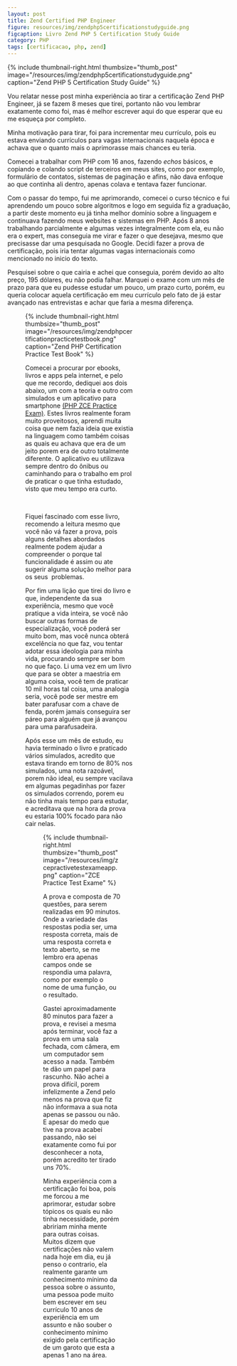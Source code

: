 ```yaml
---
layout: post
title: Zend Certified PHP Engineer
figure: resources/img/zendphp5certificationstudyguide.png
figcaption: Livro Zend PHP 5 Certification Study Guide
category: PHP
tags: [certificacao, php, zend]
---
```

{% include thumbnail-right.html thumbsize="thumb_post" image="/resources/img/zendphp5certificationstudyguide.png" caption="Zend PHP 5 Certification Study Guide" %}

Vou relatar nesse post minha experiência ao tirar a certificação Zend PHP Engineer, já se fazem 8 meses que tirei, portanto não vou lembrar exatamente como foi, mas é melhor escrever aqui do que esperar que eu me esqueça por completo.

Minha motivação para tirar, foi para incrementar meu currículo, pois eu estava enviando currículos para vagas internacionais naquela época e achava que o quanto mais o aprimorasse mais chances eu teria.

Comecei a trabalhar com PHP com 16 anos, fazendo _echos_ básicos, e copiando e colando script de terceiros em meus sites, como por exemplo, formulário de contatos, sistemas de paginação e afins, não dava enfoque ao que continha ali dentro, apenas colava e tentava fazer funcionar.<!--more-->

Com o passar do tempo, fui me aprimorando, comecei o curso técnico e fui aprendendo um pouco sobre algoritmos e logo em seguida fiz a graduação, a partir deste momento eu já tinha melhor domínio sobre a linguagem e continuava fazendo meus websites e sistemas em PHP. Após 8 anos trabalhando parcialmente e algumas vezes integralmente com ela, eu não era o expert, mas conseguia me virar e fazer o que desejava, mesmo que precisasse dar uma pesquisada no Google. Decidi fazer a prova de certificação, pois iria tentar algumas vagas internacionais como mencionado no inicio do texto.
<!--more-->
Pesquisei sobre o que cairia e achei que conseguia, porém devido ao alto preço, 195 dólares, eu não podia falhar. Marquei o exame com um mês de prazo para que eu pudesse estudar um pouco, um prazo curto, porém, eu queria colocar aquela certificação em meu currículo pelo fato de já estar avançado nas entrevistas e achar que faria a mesma diferença.<figure id="attachment_91" style="width: 243px" class="wp-caption alignright">

{% include thumbnail-right.html thumbsize="thumb_post" image="/resources/img/zendphpcertificationpracticetestbook.png" caption="Zend PHP Certification Practice Test Book" %}

Comecei a procurar por ebooks, livros e apps pela internet, e pelo que me recordo, dediquei aos dois abaixo, um com a teoria e outro com simulados e um aplicativo para smartphone [(PHP ZCE Practice Exam)](mailto:https://play.google.com/store/apps/details%3Fid=com.quiz.php). Estes livros realmente foram muito proveitosos, aprendi muita coisa que nem fazia ideia que existia na linguagem como também coisas as quais eu achava que era de um jeito porem era de outro totalmente diferente. O aplicativo eu utilizava sempre dentro do ônibus ou caminhando para o trabalho em prol de praticar o que tinha estudado, visto que meu tempo era curto.

&nbsp;

Fiquei fascinado com esse livro, recomendo a leitura mesmo que você não vá fazer a prova, pois alguns detalhes abordados realmente podem ajudar a compreender o porque tal funcionalidade é assim ou ate sugerir alguma solução melhor para os seus  problemas.

Por fim uma lição que tirei do livro e que, independente da sua experiência, mesmo que você pratique a vida inteira, se você não buscar outras formas de especialização, você poderá ser muito bom, mas você nunca obterá excelência no que faz, vou tentar adotar essa ideologia para minha vida, procurando sempre ser bom no que faço. Li uma vez em um livro que para se obter a maestria em alguma coisa, você tem de praticar 10 mil horas tal coisa, uma analogia seria, você pode ser mestre em bater parafusar com a chave de fenda, porém jamais conseguira ser páreo para alguém que já avançou para uma parafusadeira.

Após esse um mês de estudo, eu havia terminado o livro e praticado vários simulados, acredito que estava tirando em torno de 80% nos simulados, uma nota razoável, porem não ideal, eu sempre vacilava em algumas pegadinhas por fazer os simulados correndo, porem eu não tinha mais tempo para estudar, e acreditava que na hora da prova eu estaria 100% focado para não cair nelas.<figure id="attachment_92" style="width: 174px" class="wp-caption alignright">

{% include thumbnail-right.html thumbsize="thumb_post" image="/resources/img/zcepractivetestexameapp.png" caption="ZCE Practice Test Exame" %}

A prova e composta de 70 questões, para serem realizadas em 90 minutos. Onde a variedade das respostas podia ser, uma resposta correta, mais de uma resposta correta e texto aberto, se me lembro era apenas campos onde se respondia uma palavra, como por exemplo o nome de uma função, ou o resultado.

Gastei aproximadamente 80 minutos para fazer a prova, e revisei a mesma após terminar, você faz a prova em uma sala fechada, com câmera, em um computador sem acesso a nada. Também te dão um papel para rascunho. Não achei a prova difícil, porem infelizmente a Zend pelo menos na prova que fiz não informava a sua nota apenas se passou ou não. E apesar do medo que tive na prova acabei passando, não sei exatamente como fui por desconhecer a nota, porém acredito ter tirado uns 70%.

Minha experiência com a certificação foi boa, pois me forcou a me aprimorar, estudar sobre tópicos os quais eu não tinha necessidade, porém abririam minha mente para outras coisas. Muitos dizem que certificações não valem nada hoje em dia, eu já penso o contrario, ela realmente garante um conhecimento mínimo da pessoa sobre o assunto, uma pessoa pode muito bem escrever em seu currículo 10 anos de experiência em um assunto e não souber o conhecimento mínimo exigido pela certificação de um garoto que esta a apenas 1 ano na área.